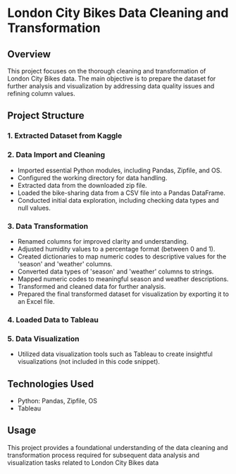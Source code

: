 # London City Bikes Data Cleaning and Transformation
## Overview
This project focuses on the thorough cleaning and transformation of London City Bikes data. The main objective is to prepare the dataset for further analysis and visualization by addressing data quality issues and refining column values.

## Project Structure
### 1. Extracted Dataset from Kaggle
### 2. Data Import and Cleaning
- Imported essential Python modules, including Pandas, Zipfile, and OS.
- Configured the working directory for data handling.
- Extracted data from the downloaded zip file.
- Loaded the bike-sharing data from a CSV file into a Pandas DataFrame.
- Conducted initial data exploration, including checking data types and null values.
### 3. Data Transformation
- Renamed columns for improved clarity and understanding.
- Adjusted humidity values to a percentage format (between 0 and 1).
- Created dictionaries to map numeric codes to descriptive values for the 'season' and 'weather' columns.
- Converted data types of 'season' and 'weather' columns to strings.
- Mapped numeric codes to meaningful season and weather descriptions.
- Transformed and cleaned data for further analysis.
- Prepared the final transformed dataset for visualization by exporting it to an Excel file.
### 4. Loaded Data to Tableau 
### 5. Data Visualization
- Utilized data visualization tools such as Tableau to create insightful visualizations (not included in this code snippet).
## Technologies Used
- Python: Pandas, Zipfile, OS 
- Tableau
## Usage
This project provides a foundational understanding of the data cleaning and transformation process required for subsequent data analysis and visualization tasks related to London City Bikes data
